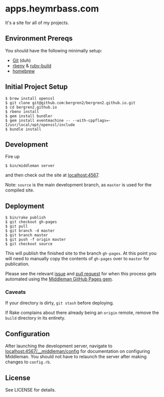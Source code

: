 # apps.heymrbass.com

It's a site for all of my projects.

## Environment Prereqs

You should have the following minimally setup:

- [Git](https://help.github.com/articles/set-up-git) (duh)
- [rbenv](https://github.com/sstephenson/rbenv)
& [ruby-build](https://github.com/sstephenson/ruby-build)
- [homebrew](http://brew.sh)

## Initial Project Setup

    $ brew install openssl
    $ git clone git@github.com:bergren2/bergren2.github.io.git
    $ cd bergren2.github.io
    $ rbenv install
    $ gem install bundler
    $ gem install eventmachine -- --with-cppflags=-I/usr/local/opt/openssl/include
    $ bundle install

## Development

Fire up

    $ bin/middleman server

and then check out the site at [localhost:4567](http://localhost:4567).

Note: `source` is the main development branch, as `master` is used for the
compiled site.

## Deployment

    $ bin/rake publish
    $ git checkout gh-pages
    $ git pull
    $ git branch -d master
    $ git branch master
    $ git push -f origin master
    $ git checkout source

This will publish the finished site to the branch `gh-pages`. At this point you
will need to manually copy the contents of `gh-pages` over to `master` for
publication.

Please see the relevant [issue](https://github.com/neo/middleman-gh-pages/issues/7)
and [pull request](https://github.com/neo/middleman-gh-pages/pull/10) for when
this process gets automated using the [Middleman GitHub Pages gem](https://github.com/neo/middleman-gh-pages).

### Caveats

If your directory is dirty, `git stash` before deploying.

If Rake complains about there already being an `origin` remote, remove the `build`
directory in its entirety.

## Configuration

After launching the development server, navigate to
[localhost:4567/__middleman/config](http://localhost:4567/__middleman/config)
for documentation on configuring Middleman. You should not have to relaunch the
server after making changes to `config.rb`.

## License

See LICENSE for details.
